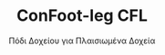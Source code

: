 ---
title: "ConFoot-leg CFL"
subtitle: "Πόδι Δοχείου για Πλαισιωμένα Δοχεία"
mainImage: "/images/products/confoot-leg-cfl-main.jpg"
gallery:
  - "/images/products/confoot-leg-cfl-1.jpg"
  - "/images/products/confoot-leg-cfl-2.jpg"
  - "/images/products/confoot-leg-cfl-3.jpg"
shortDescription: "Το ConFoot-leg CFL είναι σχεδιασμένο ειδικά για πλαισιωμένα δοχεία, ταιριάζοντας στα πλαίσια με τέλειο τρόπο ώστε τα δοχεία να μπορούν να χρησιμοποιηθούν ως δοχεία αποθήκευσης υγρών και άλλων υλικών."
technicalDescription: "Το μοντέλο CFL έχει σχεδιαστεί για σφαιρικά δοχεία που χρησιμοποιούνται για τη μεταφορά υγρών που απαιτούν αντοχή σε υψηλές πιέσεις, καθώς η σφαιρική μορφή διαχειρίζεται καλύτερα την πίεση, αλλά χρειάζεται πλαίσια γύρω του για να είναι μεταφερόμενο."
videoID: "C2KwnEb-npU"
specifications:
  - name: "Βάρος"
    value: "24 κιλά ανά πόδι"
  - name: "Αντοχή Φόρτωσης"
    value: "30 τόνους"
  - name: "Εύρος Ρύθμισης"
    value: "1.043 mm έως 1.448 mm"
  - name: "Υλικό"
    value: "Χάλυβας υψηλής ποιότητας"
price: "3.500 EUR"
priceVAT: "4.235 EUR"
pricingNotes: "Διατίθενται εκπτώσεις ποσότητας. Επικοινωνήστε μαζί μας για λεπτομέρειες."
buyLink: "/contact"
howToUse: |
  1. Τοποθετήστε το πόδι CFL στη γωνία του πλαισίου του δοχείου
  2. Ενεργοποιήστε τον μηχανισμό κλειδώματος
  3. Ρυθμίστε το ύψος, εάν είναι απαραίτητο, εντός του εύρους 1.043 mm έως 1.448 mm
  4. Επαναλάβετε για όλες τις απαιτούμενες γωνίες
  5. Κατεβάστε το τρέιλερ και οδηγήστε, αφήνοντας το δοχείο στα πόδια
benefits:
  - title: "Άριστη Εφαρμογή στο Πλαίσιο"
    description: "Σχεδιασμένο για τέλεια εφαρμογή στα πλαίσια των σφαιρικών δοχείων"
  - title: "Αποθήκευση Υγρών"
    description: "Επιτρέπει τη χρήση των δοχείων ως δοχεία αποθήκευσης υγρών που απαιτούν αντοχή σε υψηλές πιέσεις"
  - title: "Εξειδικευμένος Σχεδιασμός"
    description: "Σχεδιασμένο ειδικά για τις μοναδικές απαιτήσεις των πλαισιωμένων δοχείων"
  - title: "Πολλαπλές Εφαρμογές"
    description: "Κατάλληλο για διάφορες βιομηχανίες που απαιτούν εξειδικευμένη αποθήκευση και μεταχείριση δοχείων"
  - title: "Άμεση Κινητικότητα"
    description: "Τα δοχεία είναι πάντα έτοιμα για μετακίνηση - απλά οδηγήστε το τρέιλερ κάτω από το δοχείο για να συνεχίσετε το ταξίδι"
  - title: "Βελτιστοποίηση Κόστους"
    description: "Βελτιώνει το κόστος και τη χρήση χρόνου με τη δυνατότητα εξειδικευμένης διαχείρισης δοχείων χωρίς πρόσθετο εξοπλισμό"
articleContent: |
  ## Τι είναι το ConFoot-leg CFL?

  Το ConFoot-leg CFL αποτελεί μια εξειδικευμένη λύση για πόδια δοχείων, σχεδιασμένη ειδικά για πλαισιωμένα δοχεία. Σε αντίθεση με τα τυπικά δοχεία μεταφοράς, τα σφαιρικά δοχεία που χρησιμοποιούνται για τη μεταφορά υγρών με υψηλές απαιτήσεις πίεσης χρειάζονται πλαίσια γύρω τους ώστε να είναι μεταφερόμενα, καθώς η σφαιρική μορφή διαχειρίζεται καλύτερα την πίεση. Το μοντέλο CFL έχει σχεδιαστεί για να εφαρμόζει τέλεια σε αυτά τα πλαίσια, επιτρέποντας τη χρήση αυτών των εξειδικευμένων δοχείων ως δοχεία αποθήκευσης υγρών και άλλων υλικών που απαιτούν αντίσταση στην πίεση.

  ## Κύρια Οφέλη για την Εξειδικευμένη Διαχείριση Δοχείων

  Το ConFoot-leg CFL παρέχει σημαντικά λειτουργικά πλεονεκτήματα για επιχειρήσεις που διαχειρίζονται πλαισιωμένα δοχεία, ιδιαιτέρως εκείνα που χρησιμοποιούνται για τη μεταφορά και αποθήκευση υγρών. Επιτρέποντας την τοποθέτηση αυτών των εξειδικευμένων δοχείων σε πόδια, δημιουργούνται ευέλικτες λύσεις αποθήκευσης για υγρά και άλλα υλικά ευαίσθητα στην πίεση χωρίς την ανάγκη μόνιμης υποδομής.

  Το μοντέλο CFL δίνει τη δυνατότητα στις επιχειρήσεις να βελτιστοποιήσουν τις ειδικές λειτουργίες τους με δοχεία, παρέχοντας έναν ασφαλή τρόπο στήριξης των πλαισιωμένων δοχείων κατά τις διαδικασίες φόρτωσης, εκφόρτωσης και αποθήκευσης. Αυτή η ευελιξία καθιστά το CFL μια ιδανική λύση για βιομηχανίες που βασίζονται στη μεταφορά και αποθήκευση υγρών και άλλων υλικών που απαιτούν δοχεία με αντίσταση στην πίεση.

  ## Πώς Λειτουργεί

  Το ConFoot-leg CFL συνδέεται με ασφάλεια στα πλαίσια των εξειδικευμένων δοχείων, παρέχοντας σταθερή υποστήριξη ενώ το δοχείο βρίσκεται σε θέση για φόρτωση, εκφόρτωση ή αποθήκευση. Τα πόδια διαθέτουν εύρος ρύθμισης από 1.043 mm έως 1.448 mm, επιτρέποντας ευέλικτη τοποθέτηση σε διάφορα περιβάλλοντα λειτουργίας. Κάθε πόδι ζυγίζει 24 κιλά, γεγονός που τα καθιστά εύκολα στη διαχείριση από τους χειριστές, ενώ το σύστημα προσφέρει ικανότητα φόρτωσης έως 30 τόνους.

  Η διαδικασία εγκατάστασης είναι απλή:
  1. Τοποθετήστε τα πόδια CFL στις γωνίες του πλαισίου του δοχείου
  2. Ενεργοποιήστε τον μηχανισμό κλειδώματος για να ασφαλίσετε τα πόδια
  3. Ρυθμίστε το ύψος ανάλογα με τις συγκεκριμένες ανάγκες σας
  4. Κατεβάστε το τρέιλερ και οδηγήστε, αφήνοντας το δοχείο με ασφάλεια στηριγμένο στα πόδια

  Όταν είναι καιρός να μετακινήσετε το δοχείο, απλά οδηγήστε το τρέιλερ ξανά κάτω από αυτό, ασφαλίστε το δοχείο στο τρέιλερ, αφαιρέστε τα πόδια και συνεχίστε το ταξίδι.

  ## Εφαρμογές του ConFoot-leg CFL

  ### Χημική Βιομηχανία
  Η χημική βιομηχανία αποκομίζει σημαντικά οφέλη από την ικανότητα του CFL να στηρίζει με ασφάλεια τα δοχεία που χρησιμοποιούνται για την αποθήκευση και μεταφορά χημικών ουσιών και υγρών υλικών. Με την τοποθέτηση αυτών των εξειδικευμένων δοχείων σε πόδια, οι εταιρείες μπορούν να δημιουργήσουν ευέλικτες λύσεις αποθήκευσης που διατηρούν την ακεραιότητα των υλικών ευαίσθητων στην πίεση, αξιοποιώντας στο έπακρο τον διαθέσιμο χώρο.

  ### Τομέας Πετρελαίου και Φυσικού Αερίου
  Για τον τομέα πετρελαίου και φυσικού αερίου, το CFL προσφέρει πολύτιμη ευελιξία στη διαχείριση δοχείων που χρησιμοποιούνται για διάφορα πετροχημικά προϊόντα. Η δυνατότητα ασφαλούς τοποθέτησης αυτών των δοχείων σε πόδια επιτρέπει πιο αποτελεσματικές διαδικασίες φόρτωσης και εκφόρτωσης, καθώς και τη δημιουργία προσωρινής χωρητικότητας αποθήκευσης κατά τις περιόδους υψηλής δραστηριότητας.

  ### Βιομηχανία Τροφίμων και Ποτών
  Η βιομηχανία τροφίμων και ποτών μπορεί να αξιοποιήσει τα πόδια CFL για δοχεία που χρησιμοποιούνται στη μεταφορά και αποθήκευση υγρών προϊόντων διατροφής. Η σταθερότητα και αξιοπιστία του συστήματος εξασφαλίζουν ότι αυτά τα ευαίσθητα υλικά μπορούν να διαχειριστούν και να αποθηκευτούν με ασφάλεια χωρίς κίνδυνο μόλυνσης ή ζημιάς.

  ### Επεξεργασία και Διάθεση Νερού
  Οι επιχειρήσεις επεξεργασίας και διάθεσης νερού μπορούν να επωφεληθούν από την ικανότητα του CFL να στηρίζει δοχεία που χρησιμοποιούνται για την αποθήκευση και μεταφορά χημικών επεξεργασίας νερού και άλλων υγρών υλικών. Αυτή η δυνατότητα επιτρέπει ευέλικτη και αποτελεσματική διαχείριση αυτών των απαραίτητων πόρων.

  ## Τεχνικές Προδιαγραφές

  - **Αντοχή Φόρτωσης**: 30 τόνους
  - **Βάρος**: 24 κιλά ανά πόδι
  - **Εύρος Ρύθμισης**: 1.043 mm έως 1.448 mm
  - **Υλικό**: Χάλυβας υψηλής ποιότητας με ανθεκτική επίστρωση
  - **Συμβατότητα**: Εξειδικευμένα πλαισιωμένα δοχεία, ιδίως εκείνα που σχεδιάζονται για μεταφορά υγρών

  Το ConFoot-leg CFL αντιπροσωπεύει μια εξειδικευμένη λύση για τη διαχείριση πλαισιωμένων δοχείων, προσφέροντας στις επιχειρήσεις έναν τρόπο βελτιστοποίησης των λειτουργιών τους με χρήση σφαιρικών δοχείων για υγρά και άλλα υλικά που απαιτούν αντίσταση στην πίεση. Ενισχύοντας τη δυνατότητα ασφαλούς στήριξης αυτών των εξειδικευμένων δοχείων σε πόδια, το CFL βοηθά τις επιχειρήσεις να επιτύχουν μεγαλύτερη αποδοτικότητα και ευελιξία στις εξειδικευμένες διαδικασίες διαχείρισης δοχείων.
---